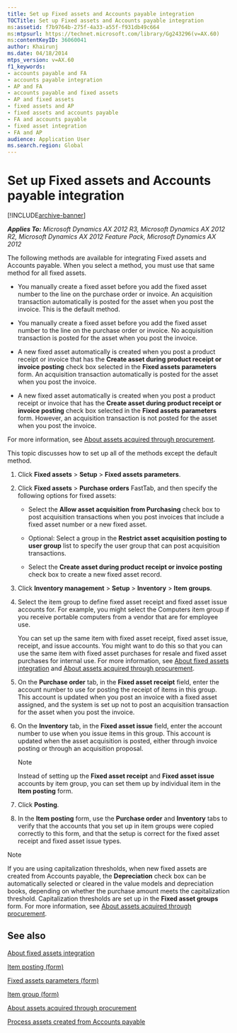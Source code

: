 ```yaml
---
title: Set up Fixed assets and Accounts payable integration
TOCTitle: Set up Fixed assets and Accounts payable integration
ms:assetid: f7b9764b-275f-4a33-a55f-f931db49c664
ms:mtpsurl: https://technet.microsoft.com/library/Gg243296(v=AX.60)
ms:contentKeyID: 36060041
author: Khairunj
ms.date: 04/18/2014
mtps_version: v=AX.60
f1_keywords:
- accounts payable and FA
- accounts payable integration
- AP and FA
- accounts payable and fixed assets
- AP and fixed assets
- fixed assets and AP
- fixed assets and accounts payable
- FA and accounts payable
- fixed asset integration
- FA and AP
audience: Application User
ms.search.region: Global
---
```


# Set up Fixed assets and Accounts payable integration 


[!INCLUDE[archive-banner](includes/archive-banner.md)]


_**Applies To:** Microsoft Dynamics AX 2012 R3, Microsoft Dynamics AX 2012 R2, Microsoft Dynamics AX 2012 Feature Pack, Microsoft Dynamics AX 2012_

The following methods are available for integrating Fixed assets and Accounts payable. When you select a method, you must use that same method for all fixed assets.

  - You manually create a fixed asset before you add the fixed asset number to the line on the purchase order or invoice. An acquisition transaction automatically is posted for the asset when you post the invoice. This is the default method.

  - You manually create a fixed asset before you add the fixed asset number to the line on the purchase order or invoice. No acquisition transaction is posted for the asset when you post the invoice.

  - A new fixed asset automatically is created when you post a product receipt or invoice that has the **Create asset during product receipt or invoice posting** check box selected in the **Fixed assets parameters** form. An acquisition transaction automatically is posted for the asset when you post the invoice.

  - A new fixed asset automatically is created when you post a product receipt or invoice that has the **Create asset during product receipt or invoice posting** check box selected in the **Fixed assets parameters** form. However, an acquisition transaction is not posted for the asset when you post the invoice.

For more information, see [About assets acquired through procurement](about-assets-acquired-through-procurement.md).

This topic discusses how to set up all of the methods except the default method.

1.  Click **Fixed assets** \> **Setup** \> **Fixed assets parameters**.

2.  Click **Fixed assets** \> **Purchase orders** FastTab, and then specify the following options for fixed assets:
    
      - Select the **Allow asset acquisition from Purchasing** check box to post acquisition transactions when you post invoices that include a fixed asset number or a new fixed asset.
    
      - Optional: Select a group in the **Restrict asset acquisition posting to user group** list to specify the user group that can post acquisition transactions.
    
      - Select the **Create asset during product receipt or invoice posting** check box to create a new fixed asset record.

3.  Click **Inventory management** \> **Setup** \> **Inventory** \> **Item groups**.

4.  Select the item group to define fixed asset receipt and fixed asset issue accounts for. For example, you might select the Computers item group if you receive portable computers from a vendor that are for employee use.
    
    You can set up the same item with fixed asset receipt, fixed asset issue, receipt, and issue accounts. You might want to do this so that you can use the same item with fixed asset purchases for resale and fixed asset purchases for internal use. For more information, see [About fixed assets integration](about-fixed-assets-integration.md) and [About assets acquired through procurement](about-assets-acquired-through-procurement.md).

5.  On the **Purchase order** tab, in the **Fixed asset receipt** field, enter the account number to use for posting the receipt of items in this group. This account is updated when you post an invoice with a fixed asset assigned, and the system is set up not to post an acquisition transaction for the asset when you post the invoice.

6.  On the **Inventory** tab, in the **Fixed asset issue** field, enter the account number to use when you issue items in this group. This account is updated when the asset acquisition is posted, either through invoice posting or through an acquisition proposal.
    

    > [!NOTE]
    > <P>Instead of setting up the <STRONG>Fixed asset receipt</STRONG> and <STRONG>Fixed asset issue</STRONG> accounts by item group, you can set them up by individual item in the <STRONG>Item posting</STRONG> form.</P>



7.  Click **Posting**.

8.  In the **Item posting** form, use the **Purchase order** and **Inventory** tabs to verify that the accounts that you set up in item groups were copied correctly to this form, and that the setup is correct for the fixed asset receipt and fixed asset issue types.


> [!NOTE]
> <P>If you are using capitalization thresholds, when new fixed assets are created from Accounts payable, the <STRONG>Depreciation</STRONG> check box can be automatically selected or cleared in the value models and depreciation books, depending on whether the purchase amount meets the capitalization threshold. Capitalization thresholds are set up in the <STRONG>Fixed asset groups</STRONG> form. For more information, see <A href="about-assets-acquired-through-procurement.md">About assets acquired through procurement</A>.</P>



## See also

[About fixed assets integration](about-fixed-assets-integration.md)

[Item posting (form)](https://technet.microsoft.com/library/aa589971\(v=ax.60\))

[Fixed assets parameters (form)](https://technet.microsoft.com/library/hh242490\(v=ax.60\))

[Item group (form)](https://technet.microsoft.com/library/aa575515\(v=ax.60\))

[About assets acquired through procurement](about-assets-acquired-through-procurement.md)

[Process assets created from Accounts payable](process-assets-created-from-accounts-payable.md)

  


